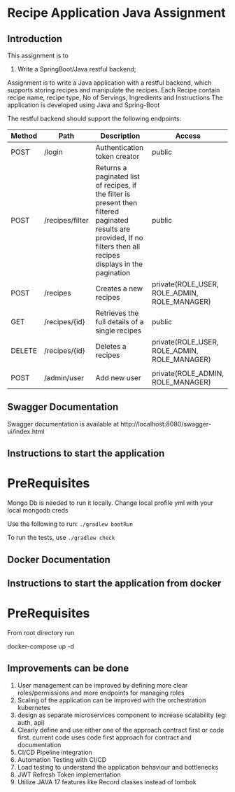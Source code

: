 # Recipe Application Java Assignment

## Introduction
This assignment is to 
1) Write a SpringBoot/Java restful backend;


Assignment is to write a Java application with a restful backend, which supports storing recipes and manipulate the recipes.
Each Recipe contain recipe name, recipe type, No of Servings, Ingredients and Instructions
The application is  developed using Java and Spring-Boot

The restful backend should support the following endpoints:

| Method | Path            | Description                                                                                                                                                           | Access                                       |
|--------|-----------------|-----------------------------------------------------------------------------------------------------------------------------------------------------------------------|----------------------------------------------|
| POST   | /login          | Authentication token creator                                                                                                                                          | public                                       |
| POST   | /recipes/filter | Returns a paginated list of recipes, if the filter is present then filtered paginated results are provided, If no filters then all recipes displays in the pagination | public                                       |
| POST   | /recipes        | Creates a new recipes                                                                                                                                                 | private(ROLE_USER, ROLE_ADMIN, ROLE_MANAGER) |
| GET    | /recipes/{id}   | Retrieves the full details of a single recipes                                                                                                                        | public                                       |
| DELETE | /recipes/{id}   | Deletes a recipes                                                                                                                                                     | private(ROLE_USER, ROLE_ADMIN, ROLE_MANAGER) |
|        |                 |                                                                                                                                                                       |                                              |
| POST   | /admin/user     | Add new user                                                                                                                                                          | private(ROLE_ADMIN, ROLE_MANAGER)            |



## Swagger Documentation
Swagger documentation is available at http://localhost:8080/swagger-ui/index.html

## Instructions to start the application
# PreRequisites
Mongo Db is needed to run it locally. Change local profile yml with your local mongodb creds

Use the following to run: `./gradlew bootRun`

To run the tests, use `./gradlew check`

## Docker Documentation

## Instructions to start the application from docker
# PreRequisites
From root directory run

 docker-compose up -d


## Improvements can be done
1) User management can be improved by defining more clear roles/permissions and more endpoints for managing roles
2) Scaling of the application can be improved with the orchestration kubernetes
3) design as separate microservices component to increase scalability (eg: auth, api)
4) Clearly define  and use either one of the approach contract first or code first. current code uses code first approach for contract and documentation
5) CI/CD Pipeline integration
6) Automation Testing with CI/CD
7) Load testing to understand the application behaviour and bottlenecks
8) JWT Refresh Token implementation
9) Utilize JAVA 17 features like Record classes instead of lombok


